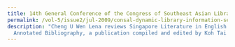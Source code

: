 ```yaml
---
title: 14th General Conference of the Congress of Southeast Asian Librarians (CONSAL)
permalink: /vol-5/issue2/jul-2009/consal-dynamic-library-information-services/
description: "Cheng U Wen Lena reviews Singapore Literature in English: An
  Annotated Bibliography, a publication compiled and edited by Koh Tai Ann."
---
```

